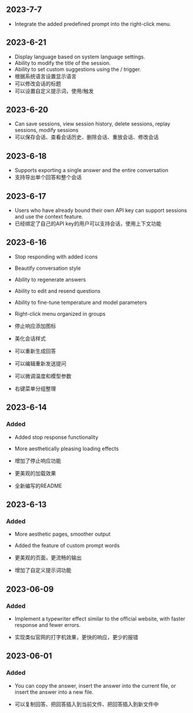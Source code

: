 ## 2023-7-7
- Integrate the added predefined prompt into the right-click menu.

## 2023-6-21
- Display language based on system language settings.
- Ability to modify the title of the session.
- Ability to set custom suggestions using the / trigger.
- 根据系统语言设置显示语言
- 可以修改会话的标题
- 可以设置自定义提示词，使用/触发

## 2023-6-20
- Can save sessions, view session history, delete sessions, replay sessions, modify sessions
- 可以保存会话、查看会话历史、删除会话、重放会话、修改会话

## 2023-6-18
- Supports exporting a single answer and the entire conversation
- 支持导出单个回答和整个会话

## 2023-6-17
- Users who have already bound their own API key can support sessions and use the context feature.
- 已经绑定了自己的API key的用户可以支持会话，使用上下文功能

## 2023-6-16
- Stop responding with added icons
- Beautify conversation style
- Ability to regenerate answers
- Ability to edit and resend questions
- Ability to fine-tune temperature and model parameters
- Right-click menu organized in groups

- 停止响应添加图标
- 美化会话样式
- 可以重新生成回答
- 可以编辑重新发送提问
- 可以微调温度和模型参数
- 右键菜单分组整理

## 2023-6-14

### Added
- Added stop response functionality
- More aesthetically pleasing loading effects

- 增加了停止响应功能
- 更美观的加载效果
- 全新编写的README

## 2023-6-13

### Added
- More aesthetic pages, smoother output
- Added the feature of custom prompt words

- 更美观的页面，更流畅的输出
- 增加了自定义提示词功能

## 2023-06-09

### Added
- Implement a typewriter effect similar to the official website, with faster response and fewer errors.

- 实现类似官网的打字机效果，更快的响应，更少的报错

## 2023-06-01

### Added
- You can copy the answer, insert the answer into the current file, or insert the answer into a new file.

- 可以复制回答、把回答插入到当前文件、把回答插入到新文件中

